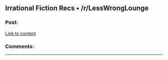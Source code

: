 ## Irrational Fiction Recs • /r/LessWrongLounge

### Post:

[Link to content](http://www.reddit.com/r/LessWrongLounge/comments/2cx37x/irrational_fiction_recs/)

### Comments:

---

